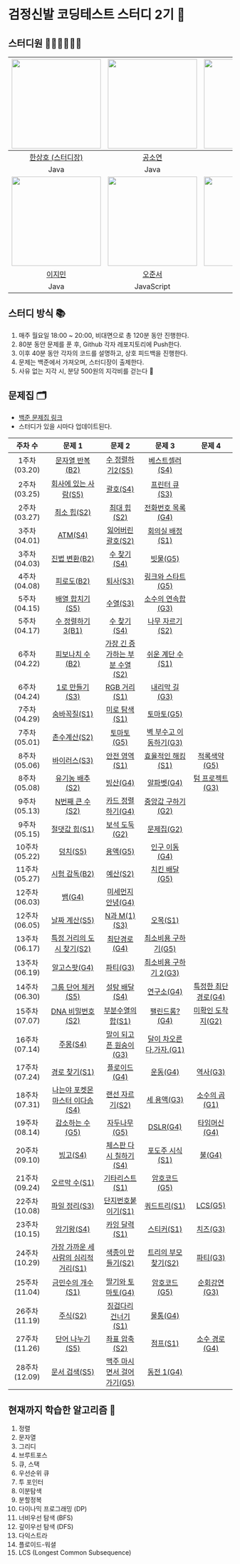# 검정신발 코딩테스트 스터디 2기 🚀

## 스터디원 🧑🏻‍💻👩🏻‍💻

|<img src="https://github.com/bbbang105.png" width="200" height="200" />|<img src="https://github.com/Kong-E.png" width="200" height="200" />|<img src="https://github.com/bin-pro.png" width="200" height="200" />|
|:---:|:---:|:---:|
|[한상호 (스터디장)](https://github.com/bbbang105)|[공소연](https://github.com/Kong-E)|[이수빈](https://github.com/bin-pro)|
|Java|Java|Java|
|<img src="https://github.com/g2Min.png" width="200" height="200" />|<img src="https://github.com/asheroh.png" width="200" height="200" />|<img src="https://github.com/BoyoungH.png" width="200" height="200" />|
|[이지민](https://github.com/g2Min)|[오준서](https://github.com/asheroh)|[홍보영](https://github.com/BoyoungH)|
|Java|JavaScript|Java|

## 스터디 방식 📚
1. 매주 월요일 18:00 ~ 20:00, 비대면으로 총 120분 동안 진행한다.
2. 80분 동안 문제를 푼 후, Github 각자 레포지토리에 Push한다.
3. 이후 40분 동안 각자의 코드를 설명하고, 상호 피드백을 진행한다.
4. 문제는 백준에서 가져오며, 스터디장이 출제한다.
5. 사유 없는 지각 시, 분당 500원의 지각비를 걷는다 🤑

## 문제집 🗂️
- [백준 문제집 링크](https://www.acmicpc.net/group/workbook/20447)
- 스터디가 있을 시마다 업데이트된다.

|주차 수|문제 1|문제 2|문제 3|문제 4|
|:---:|:---:|:---:|:---:|:---:|
|1주차 (03.20)|[문자열 반복(B2)](https://www.acmicpc.net/problem/2675)|[수 정렬하기2(S5)](https://www.acmicpc.net/problem/2751)|[베스트셀러(S4)](https://www.acmicpc.net/problem/1302)||
|2주차 (03.25)|[회사에 있는 사람(S5)](https://www.acmicpc.net/problem/7785)|[괄호(S4)](https://www.acmicpc.net/problem/9012)|[프린터 큐(S3)](https://www.acmicpc.net/problem/1966)||
|2주차 (03.27)|[최소 힙(S2)](https://www.acmicpc.net/problem/1927)|[최대 힙(S2)](https://www.acmicpc.net/problem/11279)|[전화번호 목록(G4)](https://www.acmicpc.net/problem/5052)||
|3주차 (04.01)|[ATM(S4)](https://www.acmicpc.net/problem/11399)|[잃어버린 괄호(S2)](https://www.acmicpc.net/problem/1541)|[회의실 배정(S1)](https://www.acmicpc.net/problem/1931)||
|3주차 (04.03)|[진법 변환(B2)](https://www.acmicpc.net/problem/2745)|[수 찾기(S4)](https://www.acmicpc.net/problem/1920)|[빗물(G5)](https://www.acmicpc.net/problem/14719)||
|4주차 (04.08)|[피로도(B2)](https://www.acmicpc.net/problem/22864)|[퇴사(S3)](https://www.acmicpc.net/problem/14501)|[링크와 스타트(G5)](https://www.acmicpc.net/problem/15661)||
|5주차 (04.15)|[배열 합치기(S5)](https://www.acmicpc.net/problem/11728)|[수열(S3)](https://www.acmicpc.net/problem/2559)|[소수의 연속합(G3)](https://www.acmicpc.net/problem/1644)||
|5주차 (04.17)|[수 정렬하기3(B1)](https://www.acmicpc.net/problem/10989)|[수 찾기(S4)](https://www.acmicpc.net/problem/1920)|[나무 자르기(S2)](https://www.acmicpc.net/problem/2805)||
|6주차 (04.22)|[피보나치 수(B2)](https://www.acmicpc.net/problem/2747)|[가장 긴 증가하는 부분 수열(S2)](https://www.acmicpc.net/problem/11053)|[쉬운 계단 수(S1)](https://www.acmicpc.net/problem/10844)||
|6주차 (04.24)|[1로 만들기(S3)](https://www.acmicpc.net/problem/1463)|[RGB 거리(S1)](https://www.acmicpc.net/problem/1149)|[내리막 길(G3)](https://www.acmicpc.net/problem/1520)||
|7주차 (04.29)|[숨바꼭질(S1)](https://www.acmicpc.net/problem/1697)|[미로 탐색(S1)](https://www.acmicpc.net/problem/2178)|[토마토(G5)](https://www.acmicpc.net/problem/7576)||
|7주차 (05.01)|[촌수계산(S2)](https://www.acmicpc.net/problem/2644)|[토마토(G5)](https://www.acmicpc.net/problem/7569)|[벽 부수고 이동하기(G3)](https://www.acmicpc.net/problem/2206)||
|8주차 (05.06)|[바이러스(S3)](https://www.acmicpc.net/problem/2606)|[안전 영역(S1)](https://www.acmicpc.net/problem/2468)|[효율적인 해킹(S1)](https://www.acmicpc.net/problem/1325)|[적록색약(G5)](https://www.acmicpc.net/problem/1325)|
|8주차 (05.08)|[유기농 배추(S2)](https://www.acmicpc.net/problem/1012)|[빙산(G4)](https://www.acmicpc.net/problem/2573)|[알파벳(G4)](https://www.acmicpc.net/problem/1987)|[텀 프로젝트(G3)](https://www.acmicpc.net/problem/9466)|
|9주차 (05.13)|[N번째 큰 수(S2)](https://www.acmicpc.net/problem/2057)|[카드 정렬하기(G4)](https://www.acmicpc.net/problem/1715)|[중앙값 구하기(G2)](https://www.acmicpc.net/problem/2696)||
|9주차 (05.15)|[절댓값 힙(S1)](https://www.acmicpc.net/problem/11286)|[보석 도둑(G2)](https://www.acmicpc.net/problem/1202)|[문제집(G2)](https://www.acmicpc.net/problem/1766)||
|10주차 (05.22)|[덩치(S5)](https://www.acmicpc.net/problem/7568)|[용액(G5)](https://www.acmicpc.net/problem/2467)|[인구 이동(G4)](https://www.acmicpc.net/problem/16234)||
|11주차 (05.27)|[시험 감독(B2)](https://www.acmicpc.net/problem/13458)|[예산(S2)](https://www.acmicpc.net/problem/2512)|[치킨 배달(G5)](https://www.acmicpc.net/problem/15686)||
|12주차 (06.03)|[뱀(G4)](https://www.acmicpc.net/problem/3190)|[미세먼지 안녕(G4)](https://www.acmicpc.net/problem/17144)|||
|12주차 (06.05)|[날짜 계산(S5)](https://www.acmicpc.net/problem/1476)|[N과 M(1)(S3)](https://www.acmicpc.net/problem/15649)|[오목(S1)](https://www.acmicpc.net/problem/2615)||
|13주차 (06.17)|[특정 거리의 도시 찾기(S2)](https://www.acmicpc.net/problem/18352)|[최단경로(G4)](https://www.acmicpc.net/problem/1753)|[최소비용 구하기(G5)](https://www.acmicpc.net/problem/1916)||
|13주차 (06.19)|[알고스팟(G4)](https://www.acmicpc.net/problem/1261)|[파티(G3)](https://www.acmicpc.net/problem/1238)|[최소비용 구하기 2(G3)](https://www.acmicpc.net/problem/11779)||
|14주차 (06.30)|[그룹 단어 체커(S5)](https://www.acmicpc.net/problem/1316)|[설탕 배달(S4)](https://www.acmicpc.net/problem/2839)|[연구소(G4)](https://www.acmicpc.net/problem/14502)|[특정한 최단 경로(G4)](https://www.acmicpc.net/problem/1504)|
|15주차 (07.07)|[DNA 비밀번호(S2)](https://www.acmicpc.net/problem/12891)|[부분수열의 합(S1)](https://www.acmicpc.net/problem/14225)|[팰린드롬?(G4)](https://www.acmicpc.net/problem/10942)|[미확인 도착지(G2)](https://www.acmicpc.net/problem/9370)|
|16주차 (07.14)|[주몽(S4)](https://www.acmicpc.net/problem/1940)|[말이 되고픈 원숭이(G3)](https://www.acmicpc.net/problem/1600)|[달이 차오른다,가자.(G1)](https://www.acmicpc.net/problem/1194)||
|17주차 (07.24)|[경로 찾기(S1)](https://www.acmicpc.net/problem/11403)|[플로이드(G4)](https://www.acmicpc.net/problem/11404)|[운동(G4)](https://www.acmicpc.net/problem/1956)|[역사(G3)](https://www.acmicpc.net/problem/1613)|
|18주차 (07.31)|[나는야 포켓몬 마스터 이다솜(S4)](https://www.acmicpc.net/problem/1620)|[랜선 자르기(S2)](https://www.acmicpc.net/problem/1654)|[세 용액(G3)](https://www.acmicpc.net/problem/2473)|[소수의 곱(G1)](https://www.acmicpc.net/problem/2014)|
|19주차 (08.14)|[감소하는 수(G5)](https://www.acmicpc.net/problem/1038)|[자두나무(G5)](https://www.acmicpc.net/problem/2240)|[DSLR(G4)](https://www.acmicpc.net/problem/9019)|[타임머신(G4)](https://www.acmicpc.net/problem/11657)|
|20주차 (09.10)|[빙고(S4)](https://www.acmicpc.net/problem/2578)|[체스판 다시 칠하기(S4)](https://www.acmicpc.net/problem/1018)|[포도주 시식(S1)](https://www.acmicpc.net/problem/2156)|[불(G4)](https://www.acmicpc.net/problem/5427)|
|21주차 (09.24)|[오르막 수(S1)](https://www.acmicpc.net/problem/11057)|[기타리스트(S1)](https://www.acmicpc.net/problem/1495)|[암호코드(G5)](https://www.acmicpc.net/problem/2011)||
|22주차 (10.08)|[파일 정리(S3)](https://www.acmicpc.net/problem/20291)|[단지번호붙이기(S1)](https://www.acmicpc.net/problem/2667)|[쿼드트리(S1)](https://www.acmicpc.net/problem/1992)|[LCS(G5)](https://www.acmicpc.net/problem/9251)|
|23주차 (10.15)|[암기왕(S4)](https://www.acmicpc.net/problem/2776)|[카잉 달력(S1)](https://www.acmicpc.net/problem/6064)|[스티커(S1)](https://www.acmicpc.net/problem/9465)|[치즈(G3)](https://www.acmicpc.net/problem/2638)|
|24주차 (10.29)|[가장 가까운 세 사람의 심리적 거리(S1)](https://www.acmicpc.net/problem/20529)|[색종이 만들기(S2)](https://www.acmicpc.net/problem/2630)|[트리의 부모 찾기(S2)](https://www.acmicpc.net/problem/11725)|[파티(G3)](https://www.acmicpc.net/problem/1238)|
|25주차 (11.04)|[금민수의 개수(S1)](https://www.acmicpc.net/problem/1527)|[딸기와 토마토(G4)](https://www.acmicpc.net/problem/25565)|[암호코드(G5)](https://www.acmicpc.net/problem/2011)|[순회강연(G3)](https://www.acmicpc.net/problem/2109)|
|26주차 (11.19)|[주식(S2)](https://www.acmicpc.net/problem/11501)|[징검다리 건너기(S1)](https://www.acmicpc.net/problem/21317)|[물통(G4)](https://www.acmicpc.net/problem/2251)||
|27주차 (11.26)|[단어 나누기(S5)](https://www.acmicpc.net/problem/1251)|[좌표 압축(S2)](https://www.acmicpc.net/problem/18870)|[점프(S1)](https://www.acmicpc.net/problem/1890)|[소수 경로(G4)](https://www.acmicpc.net/problem/1963)|
|28주차 (12.09)|[문서 검색(S5)](https://www.acmicpc.net/problem/1543)|[맥주 마시면서 걸어가기(G5)](https://www.acmicpc.net/problem/9205)|[동전 1(G4)](https://www.acmicpc.net/problem/2293)||

## 현재까지 학습한 알고리즘 🧐
1. 정렬
2. 문자열
3. 그리디
4. 브루트포스
5. 큐, 스택
6. 우선순위 큐
7. 투 포인터
8. 이분탐색
9. 분할정복
10. 다이나믹 프로그래밍 (DP)
11. 너비우선 탐색 (BFS)
12. 깊이우선 탐색 (DFS)
13. 다익스트라
14. 플로이드-워셜
15. LCS (Longest Common Subsequence) 
